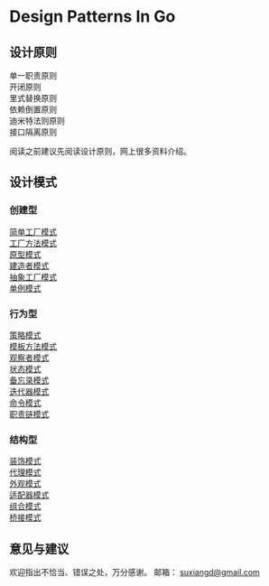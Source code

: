 # Design Patterns In Go

## 设计原则
单一职责原则  
开闭原则  
里式替换原则  
依赖倒置原则  
迪米特法则原则  
接口隔离原则

阅读之前建议先阅读设计原则，网上很多资料介绍。

## 设计模式
### 创建型
[简单工厂模式](./simple_factory)  
[工厂方法模式](./factory_method)  
[原型模式](./prototype)  
[建造者模式](./builder)  
[抽象工厂模式](./abstract_factory)  
[单例模式](./singleton)

### 行为型
[策略模式](./strategy)  
[模板方法模式](./template_method)  
[观察者模式](./observer)  
[状态模式](./state)  
[备忘录模式](./memento)  
[迭代器模式](./iterator)  
[命令模式](./command)  
[职责链模式](./chain_of_responsibility)

### 结构型
[装饰模式](./decorator)  
[代理模式](./proxy)  
[外观模式](./facade)  
[适配器模式](./adapter)  
[组合模式](./composite)  
[桥接模式](./bridge)

## 意见与建议
欢迎指出不恰当、错误之处，万分感谢。
邮箱： suxiangd@gmail.com
